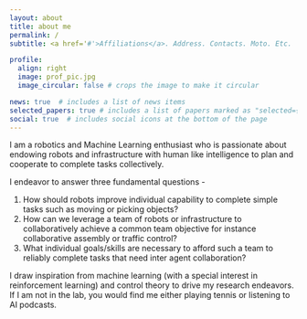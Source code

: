 ```yaml
---
layout: about
title: about me
permalink: /
subtitle: <a href='#'>Affiliations</a>. Address. Contacts. Moto. Etc.

profile:
  align: right
  image: prof_pic.jpg
  image_circular: false # crops the image to make it circular

news: true  # includes a list of news items
selected_papers: true # includes a list of papers marked as "selected={true}"
social: true  # includes social icons at the bottom of the page
---
```

I am a robotics and Machine Learning enthusiast who is passionate about endowing robots and infrastructure with human like intelligence to plan and cooperate to complete tasks collectively.

I endeavor to answer three fundamental questions -
1) How should robots improve individual capability to complete simple tasks such as moving or picking objects?
2) How can we leverage a team of robots or infrastructure to collaboratively achieve a common team objective for instance collaborative assembly or traffic control?
3) What individual goals/skills are necessary to afford such a team to reliably complete tasks that need inter agent collaboration?

I draw inspiration from machine learning (with a special interest in reinforcement learning) and control theory to drive my research endeavors.
If I am not in the lab, you would find me either playing tennis or listening to AI podcasts.


